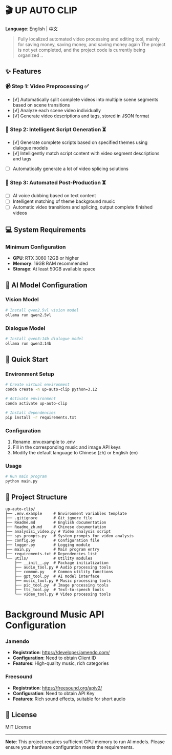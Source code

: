 # 🎬 UP AUTO CLIP

**Language**: English | [中文](./Readme_zh.md)

> Fully localized automated video processing and editing tool, mainly for saving money, saving money, and saving money again
The project is not yet completed, and the project code is currently being organized ..

## ✨ Features

### 📹 Step 1: Video Preprocessing ✅
- [√] Automatically split complete videos into multiple scene segments based on scene transitions
- [√] Analyze each scene video individually
- [√] Generate video descriptions and tags, stored in JSON format

### 📝 Step 2: Intelligent Script Generation ⏳
- [√] Generate complete scripts based on specified themes using dialogue models
- [√] Intelligently match script content with video segment descriptions and tags
- [ ] Automatically generate a lot of video splicing solutions

### 🎵 Step 3: Automated Post-Production ⏳
- [ ] AI voice dubbing based on text content
- [ ] Intelligent matching of theme background music
- [ ] Automatic video transitions and splicing, output complete finished videos

## 💻 System Requirements

### Minimum Configuration
- **GPU**: RTX 3060 12GB or higher
- **Memory**: 16GB RAM recommended
- **Storage**: At least 50GB available space

## 🤖 AI Model Configuration

### Vision Model
```bash
# Install qwen2.5vl vision model
ollama run qwen2.5vl
```

### Dialogue Model
```bash
# Install qwen3:14b dialogue model
ollama run qwen3:14b
```

## 🚀 Quick Start

### Environment Setup
```bash
# Create virtual environment
conda create -n up-auto-clip python=3.12

# Activate environment
conda activate up-auto-clip

# Install dependencies
pip install -r requirements.txt
```

### Configuration
1. Rename .env.example to .env
2. Fill in the corresponding music and image API keys
3. Modify the default language to Chinese (zh) or English (en)

### Usage
```bash
# Run main program
python main.py
```

## 📁 Project Structure
```
up-auto-clip/
├── .env.example     # Environment variables template
├── .gitignore       # Git ignore file
├── Readme.md        # English documentation
├── Readme_zh.md     # Chinese documentation
├── analysisi_video.py # Video analysis script
├── sys_prompts.py   # System prompts for video analysis
├── config.py        # Configuration file
├── logger.py        # Logging module
├── main.py          # Main program entry
├── requirements.txt # Dependencies list
└── utils/           # Utility modules
    ├── __init__.py  # Package initialization
    ├── audio_tool.py # Audio processing tools
    ├── common.py    # Common utility functions
    ├── gpt_tool.py  # AI model interface
    ├── music_tool.py # Music processing tools
    ├── pic_tool.py  # Image processing tools
    ├── tts_tool.py  # Text-to-speech tools
    └── video_tool.py # Video processing tools
```

# Background Music API Configuration
### Jamendo
- **Registration**: https://developer.jamendo.com/
- **Configuration**: Need to obtain Client ID
- **Features**: High-quality music, rich categories

### Freesound
- **Registration**: https://freesound.org/apiv2/
- **Configuration**: Need to obtain API Key
- **Features**: Rich sound effects, suitable for short audio

## 📄 License

MIT License

---

**Note**: This project requires sufficient GPU memory to run AI models. Please ensure your hardware configuration meets the requirements.
